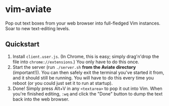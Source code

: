 # vim-aviate

Pop out text boxes from your web browser into full-fledged Vim instances. Soar
to new text-editing levels.

## Quickstart

1. Install `client.user.js`. (In Chrome, this is easy; simply drag'n'drop the
   file into `chrome://extensions`.) You only have to do this once.
2. Start the server (run `./server.sh` **from the Aviate directory**
   (important!)). You can then safely exit the terminal you've started it from,
   and it should still be running. You will have to do this every time you
   reboot (or you could just set it to run at startup).
3. Done! Simply press Alt+V in any `<textarea>` to pop it out into Vim. When
   you're finished editing, `:wq` and click the "Done" button to dump the text
   back into the web browser.

